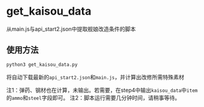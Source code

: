 # get_kaisou_data
从main.js与api_start2.json中提取舰娘改造条件的脚本

## 使用方法
```bash
python3 get_kaisou_data.py
```

将自动下载最新的`api_start2.json`和`main.js`，并计算出改修所需特殊素材

注1：弹药、钢材也在计算，未输出。若需要，在step4中输出`kaisou_data`中`item`的`ammo`和`steel`字段即可。
注2：脚本运行需要几分钟时间，请稍事等待。
